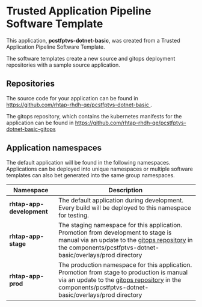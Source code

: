 # Trusted Application Pipeline Software Template

This application, **pcstfptvs-dotnet-basic**, was created from a Trusted Application Pipeline Software Template.

The software templates create a new source and gitops deployment repositories with a sample source application. 

## Repositories

The source code for your application can be found in [https://github.com/rhtap-rhdh-qe/pcstfptvs-dotnet-basic ](https://github.com/rhtap-rhdh-qe/pcstfptvs-dotnet-basic ).
 
The gitops repository, which contains the kubernetes manifests for the application can be found in 
[https://github.com/rhtap-rhdh-qe/pcstfptvs-dotnet-basic-gitops ](https://github.com/rhtap-rhdh-qe/pcstfptvs-dotnet-basic-gitops ) 

## Application namespaces 

The default application will be found in the following namespaces. Applications can be deployed into unique namespaces or multiple software templates can also bet generated into the same group namespaces.  

|  Namespace   |  Description   |  
| -------- | -------- |   
| **rhtap-app-development** | The default application during development. Every build will be deployed to this namespace for testing. | 
| **rhtap-app-stage** | The staging namespace for this application. Promotion from development to stage is manual via an update to the [gitops repository](https://github.com/rhtap-rhdh-qe/pcstfptvs-dotnet-basic-gitops ) in the components/pcstfptvs-dotnet-basic/overlays/prod directory |  
| **rhtap-app-prod** | The production namespace for this application. Promotion from stage to production is manual via an update to the [gitops repository](https://github.com/rhtap-rhdh-qe/pcstfptvs-dotnet-basic-gitops ) in the components/pcstfptvs-dotnet-basic/overlays/prod directory | 